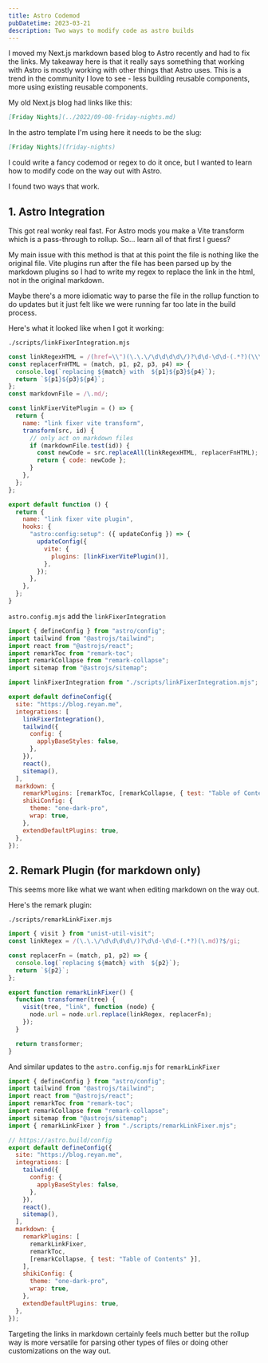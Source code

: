 ```yaml
---
title: Astro Codemod
pubDatetime: 2023-03-21
description: Two ways to modify code as astro builds
---
```


I moved my Next.js markdown based blog to Astro recently and had to fix the
links. My takeaway here is that it really says something that working with Astro
is mostly working with other things that Astro uses. This is a trend in the
community I love to see - less building reusable components, more using existing
reusable components.

My old Next.js blog had links like this:

```markdown
[Friday Nights](../2022/09-08-friday-nights.md)
```

In the astro template I'm using here it needs to be the slug:

```markdown
[Friday Nights](friday-nights)
```

I could write a fancy codemod or regex to do it once, but I wanted to learn how
to modify code on the way out with Astro.

I found two ways that work.

## 1. Astro Integration

This got real wonky real fast. For Astro mods you make a Vite transform which is
a pass-through to rollup. So... learn all of that first I guess?

My main issue with this method is that at this point the file is nothing like
the original file. Vite plugins run after the file has been parsed up by the
markdown plugins so I had to write my regex to replace the link in the html, not
in the original markdown.

Maybe there's a more idiomatic way to parse the file in the rollup function to
do updates but it just felt like we were running far too late in the build
process.

Here's what it looked like when I got it working:

`./scripts/linkFixerIntegration.mjs`

```javascript
const linkRegexHTML = /(href=\\")(\.\.\/\d\d\d\d\/)?\d\d-\d\d-(.*?)(\\\")/gi;
const replacerFnHTML = (match, p1, p2, p3, p4) => {
  console.log(`replacing ${match} with  ${p1}${p3}${p4}`);
  return `${p1}${p3}${p4}`;
};
const markdownFile = /\.md/;

const linkFixerVitePlugin = () => {
  return {
    name: "link fixer vite transform",
    transform(src, id) {
      // only act on markdown files
      if (markdownFile.test(id)) {
        const newCode = src.replaceAll(linkRegexHTML, replacerFnHTML);
        return { code: newCode };
      }
    },
  };
};

export default function () {
  return {
    name: "link fixer vite plugin",
    hooks: {
      "astro:config:setup": ({ updateConfig }) => {
        updateConfig({
          vite: {
            plugins: [linkFixerVitePlugin()],
          },
        });
      },
    },
  };
}
```

`astro.config.mjs` add the `linkFixerIntegration`

```javascript #8,13
import { defineConfig } from "astro/config";
import tailwind from "@astrojs/tailwind";
import react from "@astrojs/react";
import remarkToc from "remark-toc";
import remarkCollapse from "remark-collapse";
import sitemap from "@astrojs/sitemap";

import linkFixerIntegration from "./scripts/linkFixerIntegration.mjs";

export default defineConfig({
  site: "https://blog.reyan.me",
  integrations: [
    linkFixerIntegration(),
    tailwind({
      config: {
        applyBaseStyles: false,
      },
    }),
    react(),
    sitemap(),
  ],
  markdown: {
    remarkPlugins: [remarkToc, [remarkCollapse, { test: "Table of Contents" }]],
    shikiConfig: {
      theme: "one-dark-pro",
      wrap: true,
    },
    extendDefaultPlugins: true,
  },
});
```

## 2. Remark Plugin (for markdown only)

This seems more like what we want when editing markdown on the way out.

Here's the remark plugin:

`./scripts/remarkLinkFixer.mjs`

```javascript
import { visit } from "unist-util-visit";
const linkRegex = /(\.\.\/\d\d\d\d\/)?\d\d-\d\d-(.*?)(\.md)?$/gi;

const replacerFn = (match, p1, p2) => {
  console.log(`replacing ${match} with  ${p2}`);
  return `${p2}`;
};

export function remarkLinkFixer() {
  function transformer(tree) {
    visit(tree, "link", function (node) {
      node.url = node.url.replace(linkRegex, replacerFn);
    });
  }

  return transformer;
}
```

And similar updates to the `astro.config.mjs` for `remarkLinkFixer`

```javascript #7,23
import { defineConfig } from "astro/config";
import tailwind from "@astrojs/tailwind";
import react from "@astrojs/react";
import remarkToc from "remark-toc";
import remarkCollapse from "remark-collapse";
import sitemap from "@astrojs/sitemap";
import { remarkLinkFixer } from "./scripts/remarkLinkFixer.mjs";

// https://astro.build/config
export default defineConfig({
  site: "https://blog.reyan.me",
  integrations: [
    tailwind({
      config: {
        applyBaseStyles: false,
      },
    }),
    react(),
    sitemap(),
  ],
  markdown: {
    remarkPlugins: [
      remarkLinkFixer,
      remarkToc,
      [remarkCollapse, { test: "Table of Contents" }],
    ],
    shikiConfig: {
      theme: "one-dark-pro",
      wrap: true,
    },
    extendDefaultPlugins: true,
  },
});
```

Targeting the links in markdown certainly feels much better but the rollup way
is more versatile for parsing other types of files or doing other customizations
on the way out.
